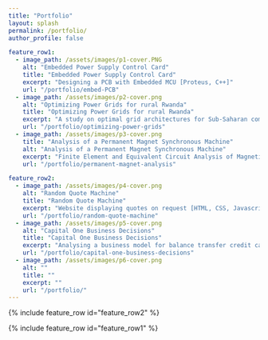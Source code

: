 ```yaml
---
title: "Portfolio"
layout: splash
permalink: /portfolio/
author_profile: false

feature_row1:
  - image_path: /assets/images/p1-cover.PNG
    alt: "Embedded Power Supply Control Card"
    title: "Embedded Power Supply Control Card"
    excerpt: "Designing a PCB with Embedded MCU [Proteus, C++]"
    url: "/portfolio/embed-PCB"
  - image_path: /assets/images/p2-cover.png
    alt: "Optimizing Power Grids for rural Rwanda"
    title: "Optimizing Power Grids for rural Rwanda"
    excerpt: "A study on optimal grid architectures for Sub-Saharan communities [HOMER]"
    url: "/portfolio/optimizing-power-grids"
  - image_path: /assets/images/p3-cover.png
    title: "Analysis of a Permanent Magnet Synchronous Machine"
    alt: "Analysis of a Permanent Magnet Synchronous Machine"
    excerpt: "Finite Element and Equivalent Circuit Analysis of Magnetic Rotors [FEMM, MATLAB]"
    url: "/portfolio/permanent-magnet-analysis"

feature_row2:
  - image_path: /assets/images/p4-cover.png
    alt: "Random Quote Machine"
    title: "Random Quote Machine"
    excerpt: "Website displaying quotes on request [HTML, CSS, Javascript]"
    url: "/portfolio/random-quote-machine"
  - image_path: /assets/images/p5-cover.png
    alt: "Capital One Business Decisions"
    title: "Capital One Business Decisions"
    excerpt: "Analysing a business model for balance transfer credit cards"
    url: "/portfolio/capital-one-business-decisions"
  - image_path: /assets/images/p6-cover.png
    alt: ""
    title: ""
    excerpt: ""
    url: "/portfolio/"
---
```



<!-- {% include feature_row id="feature_row3" %} -->

{% include feature_row id="feature_row2" %}

{% include feature_row id="feature_row1" %}